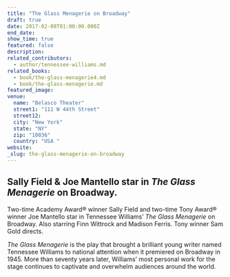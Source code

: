 ```yaml
---
title: "The Glass Menagerie on Broadway"
draft: true
date: 2017-02-08T01:00:00.000Z
end_date:
show_time: true
featured: false
description:
related_contributors:
  - author/tennessee-williams.md
related_books:
  - book/the-glass-menagerie4.md
  - book/the-glass-menagerie.md
featured_image: 
venue:
  name: "Belasco Theater"
  street1: "111 W 44th Street"
  street12:
  city: "New York"
  state: "NY"
  zip: "10036"
  country: "USA "
website:
_slug: the-glass-menagerie-on-broadway
---
```


## Sally Field & Joe Mantello star in _The Glass Menagerie_ on Broadway.

Two-time Academy Award® winner Sally Field and two-time Tony Award® winner Joe Mantello star in Tennessee Williams’ _The Glass Menagerie_ on Broadway. Also starring Finn Wittrock and Madison Ferris. Tony winner Sam Gold directs.

_The Glass Menagerie_ is the play that brought a brilliant young writer named Tennessee Williams to national attention when it premiered on Broadway in 1945\. More than seventy years later, Williams’ most personal work for the stage continues to captivate and overwhelm audiences around the world.

